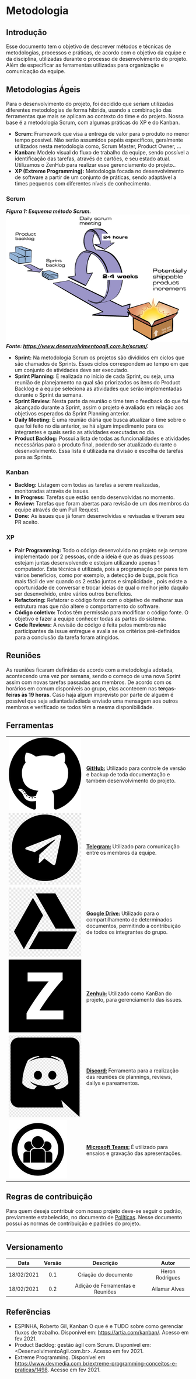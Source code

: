 # Metodologia

## Introdução

Esse documento tem o objetivo de descrever métodos e técnicas de metodologias, processos e práticas, de acordo com o objetivo da equipe e da disciplina, utilizadas durante o processo de desenvolvimento do projeto. Além de especificar as ferramentas utilizadas para organização e comunicação da equipe.

## Metodologias Ágeis

Para o desenvolvimento do projeto, foi decidido que seriam utilizadas diferentes metodologias de forma híbrida, usando a combinação das ferramentas que mais se aplicam ao contexto do time e do projeto. Nossa base é a metodologia Scrum, com algumas práticas do XP e do Kanban.

- **Scrum:** Framework que visa a entrega de valor para o produto no menor tempo possível. Não serão assumidos papéis específicos, geralmente utilizados nesta metodologia como, Scrum Master, Product Owner, ...  
- **Kanban:** Modelo visual do fluxo de trabalho da equipe, sendo possível a identificação das tarefas, através de cartões, e seu estado atual. Utilizamos o ZenHub para realizar esse gerenciamento do projeto..
- **XP (Extreme Programming):** Metodologia focada no desenvolvimento de software a partir de um conjunto de práticas, sendo adaptável a times pequenos com diferentes níveis de conhecimento.

### Scrum

***Figura 1: Esquema método Scrum.***
![Metodo scrum](./img/scrum.png) <br>
***Fonte: https://www.desenvolvimentoagil.com.br/scrum/.***

- **Sprint:** Na metodologia Scrum os projetos são divididos em ciclos que são chamados de Sprints. Esses ciclos correspondem ao tempo em que um conjunto de atividades deve ser executado.
- **Sprint Planning:** É realizada no início de cada Sprint, ou seja, uma reunião de planejamento na qual são priorizados os itens do Product Backlog e a equipe seleciona as atividades que serão implementadas durante o Sprint da semana.
- **Sprint Review:** Nesta parte da reunião o time tem o feedback do que foi alcançado durante a Sprint, assim o projeto é avaliado em relação aos objetivos esperados da Sprint Planning anterior.
- **Daily Meeting:** É uma reunião diária que busca atualizar o time sobre o que foi feito no dia anterior, se há algum impedimento para os integrantes e quais serão as atividades executadas no dia.
- **Product Backlog:** Possui a lista de todas as funcionalidades e atividades necessárias para o produto final, podendo ser atualizado durante o desenvolvimento. Essa lista é utilizada na divisão e escolha de tarefas para as Sprints.

### Kanban

- **Backlog:** Listagem com todas as tarefas a serem realizadas, monitoradas através de issues.
- **In Progress:** Tarefas que estão sendo desenvolvidas no momento.
- **Review:** Tarefas que foram abertas para revisão de um dos membros da equipe através de um Pull Request.
- **Done:** As issues que já foram desenvolvidas e revisadas e tiveram seu PR aceito.

### XP

- **Pair Programming:**  Todo o código desenvolvido no projeto seja sempre implementado por 2 pessoas, onde a ideia é que as duas pessoas estejam juntas desenvolvendo e estejam utilizando apenas 1 computador. Esta técnica é utilizada, pois a programação por pares tem vários benefícios, como por exemplo, a detecção de bugs, pois fica mais fácil de ver quando os 2 estão juntos e simplicidade , pois existe a oportunidade de conversar e trocar ideias de qual o melhor jeito daquilo ser desenvolvido, entre vários outros benefícios.
- **Refactoring:** Refatorar o código fonte com o objetivo de melhorar sua estrutura mas que não altere o comportamento do software.
- **Código coletivo:** Todos têm permissão para modificar o código fonte. O objetivo é fazer a equipe conhecer todas as partes do sistema.
- **Code Reviews:** A revisão de código é feita pelos membros não participantes da issue entregue e avalia se os critérios pré-definidos para a conclusão da tarefa foram atingidos.

## Reuniões 

As reuniões ficaram definidas de acordo com a metodologia adotada, acontecendo uma vez por semana, sendo o começo de uma nova Sprint assim com novas tarefas passadas aos membros. De acordo com os horários em comum disponíveis ao grupo, elas acontecem nas **terças-feiras às 19 horas**. Caso haja algum imprevisto por parte de alguém é possível que seja adiantada/adiada enviado uma mensagem aos outros membros e verificado se todos têm a mesma disponibilidade.

## Ferramentas

|    |    |
---- |:--- 
![GitHub logo](./img/gitHub.png ':size=150') | [**GitHub:**](https://github.com/) Utilizado para controle de versão e backup de toda documentação e também desenvolvimento do projeto.
![Telegram Logo](./img/telegram.jpg ':size=150') | [**Telegram:**](https://telegram.org/) Utilizado para comunicação entre os membros da equipe.
![Google Drive logo](./img/drive.jpg ':size=150') |[**Google Drive:**](https://www.google.com.br/drive/apps.html) Utilizado para o compartilhamento de determinados documentos, permitindo a contribuição de todos os integrantes do grupo.
![Zenhub logo](./img/zenhub.png ':size=150') | [**Zenhub:**](https://www.zenhub.com/) Utilizado como KanBan do projeto, para gerenciamento das issues.
![Discord logo](./img/discords.jpg ':size=150') | [**Discord:**](https://discord.com/) Ferramenta para a realização das reuniões de plannings, reviews, dailys e pareamentos.
![Teams Logo](./img/teams.jpg ':size=150') | [**Microsoft Teams:**](https://www.microsoft.com/pt-br/microsoft-365/microsoft-teams/free) É utilizado para ensaios e gravação das apresentações.

## Regras de contribuição

Para quem deseja contribuir com nosso projeto deve-se seguir o padrão, previamente estabelecido, no documento de [Políticas](https://unbarqdsw2020-2.github.io/2020.2_G6/#/pages/policy/policies). Nesse documento possui as normas de contribuição e padrões do projeto. 

---

## Versionamento

|Data|Versão|Descrição|Autor|
|:--------:|:---:|:-------------------:|:-----------------------:|
|18/02/2021| 0.1 | Criação do documento | Heron Rodrigues
|18/02/2021| 0.2 | Adição de Ferramentas e Reuniões | Ailamar Alves


## Referências

- ESPINHA, Roberto Gil, Kanban O que é e TUDO sobre como gerenciar fluxos de trabalho. Disponível em: <https://artia.com/kanban/>. Acesso em fev 2021.
- Product Backlog: gestão ágil com Scrum. Disponível em: <DesenvolvimentoAgil.com.br>. Acesso em fev 2021.
- Extreme Programming. Disponível em <https://www.devmedia.com.br/extreme-programming-conceitos-e-praticas/1498>. Acesso em fev 2021.